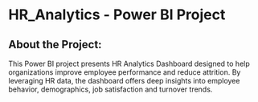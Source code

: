 # HR_Analytics - Power BI Project

## About the Project:
This Power BI project presents HR Analytics Dashboard designed to help organizations improve employee performance and reduce attrition. By leveraging HR data, the dashboard offers deep insights into employee behavior, demographics, job satisfaction and turnover trends.



